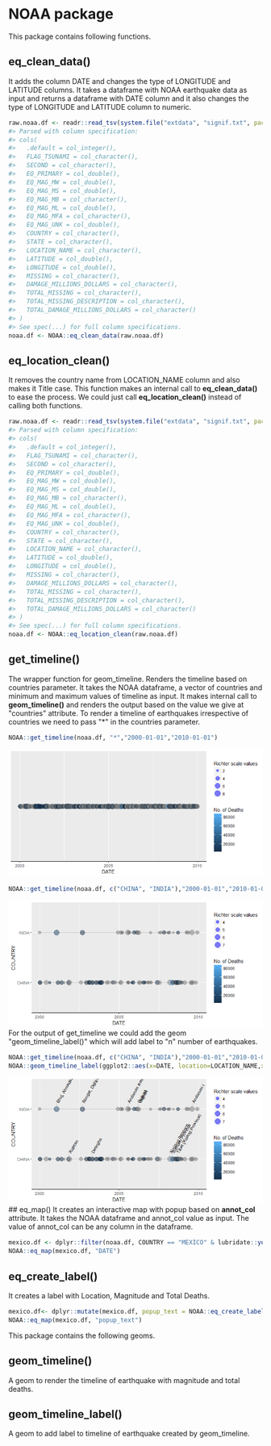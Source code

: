 
<!-- README.md is generated from README.Rmd. Please edit that file -->
NOAA package
============

This package contains following functions.

eq\_clean\_data()
-----------------

It adds the column DATE and changes the type of LONGITUDE and LATITUDE columns. It takes a dataframe with NOAA earthquake data as input and returns a dataframe with DATE column and it also changes the type of LONGITUDE and LATITUDE column to numeric.

``` r
raw.noaa.df <- readr::read_tsv(system.file("extdata", "signif.txt", package = "NOAA"))
#> Parsed with column specification:
#> cols(
#>   .default = col_integer(),
#>   FLAG_TSUNAMI = col_character(),
#>   SECOND = col_character(),
#>   EQ_PRIMARY = col_double(),
#>   EQ_MAG_MW = col_double(),
#>   EQ_MAG_MS = col_double(),
#>   EQ_MAG_MB = col_character(),
#>   EQ_MAG_ML = col_double(),
#>   EQ_MAG_MFA = col_character(),
#>   EQ_MAG_UNK = col_double(),
#>   COUNTRY = col_character(),
#>   STATE = col_character(),
#>   LOCATION_NAME = col_character(),
#>   LATITUDE = col_double(),
#>   LONGITUDE = col_double(),
#>   MISSING = col_character(),
#>   DAMAGE_MILLIONS_DOLLARS = col_character(),
#>   TOTAL_MISSING = col_character(),
#>   TOTAL_MISSING_DESCRIPTION = col_character(),
#>   TOTAL_DAMAGE_MILLIONS_DOLLARS = col_character()
#> )
#> See spec(...) for full column specifications.
noaa.df <- NOAA::eq_clean_data(raw.noaa.df)
```

eq\_location\_clean()
---------------------

It removes the country name from LOCATION\_NAME column and also makes it Title case. This function makes an internal call to **eq\_clean\_data()** to ease the process. We could just call **eq\_location\_clean()** instead of calling both functions.

``` r
raw.noaa.df <- readr::read_tsv(system.file("extdata", "signif.txt", package = "NOAA"))
#> Parsed with column specification:
#> cols(
#>   .default = col_integer(),
#>   FLAG_TSUNAMI = col_character(),
#>   SECOND = col_character(),
#>   EQ_PRIMARY = col_double(),
#>   EQ_MAG_MW = col_double(),
#>   EQ_MAG_MS = col_double(),
#>   EQ_MAG_MB = col_character(),
#>   EQ_MAG_ML = col_double(),
#>   EQ_MAG_MFA = col_character(),
#>   EQ_MAG_UNK = col_double(),
#>   COUNTRY = col_character(),
#>   STATE = col_character(),
#>   LOCATION_NAME = col_character(),
#>   LATITUDE = col_double(),
#>   LONGITUDE = col_double(),
#>   MISSING = col_character(),
#>   DAMAGE_MILLIONS_DOLLARS = col_character(),
#>   TOTAL_MISSING = col_character(),
#>   TOTAL_MISSING_DESCRIPTION = col_character(),
#>   TOTAL_DAMAGE_MILLIONS_DOLLARS = col_character()
#> )
#> See spec(...) for full column specifications.
noaa.df <- NOAA::eq_location_clean(raw.noaa.df)
```

get\_timeline()
---------------

The wrapper function for geom\_timeline. Renders the timeline based on countries parameter. It takes the NOAA dataframe, a vector of countries and minimum and maximum values of timeline as input. It makes internal call to **geom\_timeline()** and renders the output based on the value we give at "countries" attribute. To render a timeline of earthquakes irrespective of countries we need to pass "\*" in the countries parameter.

``` r
NOAA::get_timeline(noaa.df, "*","2000-01-01","2010-01-01")
```

![](README-get_timeline-1.png)

``` r
NOAA::get_timeline(noaa.df, c("CHINA", "INDIA"),"2000-01-01","2010-01-01")
```

![](README-get_timeline-2.png) For the output of get\_timeline we could add the geom "geom\_timeline\_label()" which will add label to "n" number of earthquakes.

``` r
NOAA::get_timeline(noaa.df, c("CHINA", "INDIA"),"2000-01-01","2010-01-01") +
NOAA::geom_timeline_label(ggplot2::aes(x=DATE, location=LOCATION_NAME,xmin=xmin,xmax=xmax,size=EQ_PRIMARY,y=COUNTRY), n_max = 5)
```

![](README-geom_timeline_label-1.png) \#\# eq\_map() It creates an interactive map with popup based on **annot\_col** attribute. It takes the NOAA dataframe and annot\_col value as input. The value of annot\_col can be any column in the dataframe.

``` r
mexico.df <- dplyr::filter(noaa.df, COUNTRY == "MEXICO" & lubridate::year(DATE) >= 2000)
NOAA::eq_map(mexico.df, "DATE")
```

<!--html_preserve-->

<script type="application/json" data-for="htmlwidget-6496fd9922aef0dde8b2">{"x":{"options":{"crs":{"crsClass":"L.CRS.EPSG3857","code":null,"proj4def":null,"projectedBounds":null,"options":{}}},"calls":[{"method":"addProviderTiles","args":["Thunderforest.Landscape",null,null,{"errorTileUrl":"","noWrap":false,"zIndex":null,"unloadInvisibleTiles":null,"updateWhenIdle":null,"detectRetina":false,"reuseTiles":false}]},{"method":"addCircleMarkers","args":[[18.194,32.319,16.87,18.77,17.488,26.319,17.302,32.456,32.437,32.297,16.396,17.844,16.493,16.917,17.552,17.385,14.742,17.842],[-95.908,-115.322,-100.113,-104.104,-101.303,-86.606,-100.198,-115.315,-115.165,-115.278,-97.782,-99.963,-98.231,-99.381,-100.816,-100.656,-92.409,-95.524],[5.9,5.5,5.3,7.5,6.1,5.8,6,5.1,5.9,7.2,6.2,6.4,7.4,6.2,7.2,6.4,6.9,6.3],null,null,{"lineCap":null,"lineJoin":null,"clickable":true,"pointerEvents":null,"className":"","stroke":true,"color":"#03F","weight":5,"opacity":0.5,"fill":true,"fillColor":"#03F","fillOpacity":0.2,"dashArray":null},null,null,["2002-01-30","2002-02-22","2002-09-25","2003-01-22","2004-01-01","2006-09-10","2007-04-13","2008-02-09","2009-12-30","2010-04-04","2010-06-30","2011-12-11","2012-03-20","2013-08-21","2014-04-18","2014-05-08","2014-07-07","2014-07-29"],null,null,null,null]}],"limits":{"lat":[14.742,32.456],"lng":[-115.322,-86.606]}},"evals":[],"jsHooks":[]}</script>
<!--/html_preserve-->
eq\_create\_label()
-------------------

It creates a label with Location, Magnitude and Total Deaths.

``` r
mexico.df<- dplyr::mutate(mexico.df, popup_text = NOAA::eq_create_label(mexico.df))
NOAA::eq_map(mexico.df, "popup_text")
```

<!--html_preserve-->

<script type="application/json" data-for="htmlwidget-22e2e9c218764c97d529">{"x":{"options":{"crs":{"crsClass":"L.CRS.EPSG3857","code":null,"proj4def":null,"projectedBounds":null,"options":{}}},"calls":[{"method":"addProviderTiles","args":["Thunderforest.Landscape",null,null,{"errorTileUrl":"","noWrap":false,"zIndex":null,"unloadInvisibleTiles":null,"updateWhenIdle":null,"detectRetina":false,"reuseTiles":false}]},{"method":"addCircleMarkers","args":[[18.194,32.319,16.87,18.77,17.488,26.319,17.302,32.456,32.437,32.297,16.396,17.844,16.493,16.917,17.552,17.385,14.742,17.842],[-95.908,-115.322,-100.113,-104.104,-101.303,-86.606,-100.198,-115.315,-115.165,-115.278,-97.782,-99.963,-98.231,-99.381,-100.816,-100.656,-92.409,-95.524],[5.9,5.5,5.3,7.5,6.1,5.8,6,5.1,5.9,7.2,6.2,6.4,7.4,6.2,7.2,6.4,6.9,6.3],null,null,{"lineCap":null,"lineJoin":null,"clickable":true,"pointerEvents":null,"className":"","stroke":true,"color":"#03F","weight":5,"opacity":0.5,"fill":true,"fillColor":"#03F","fillOpacity":0.2,"dashArray":null},null,null,["<b> Location : \u003c/b> San Andres Tuxtla, Tuxtepec <br> <b> Magnitude : \u003c/b> 5.9 <br>  <br>","<b> Location : \u003c/b> Mexicali, Baja California <br> <b> Magnitude : \u003c/b> 5.5 <br>  <br>","<b> Location : \u003c/b> Acapulco <br> <b> Magnitude : \u003c/b> 5.3 <br>  <br>","<b> Location : \u003c/b> Villa De Alvarez, Colima, Tecoman, Jalisco <br> <b> Magnitude : \u003c/b> 7.5 <br> <b> Total Deaths : \u003c/b> 29 <br>","<b> Location : \u003c/b> Guerrero, Mexico City <br> <b> Magnitude : \u003c/b> 6.1 <br>  <br>","<b> Location : \u003c/b> Gulf Of Mexico <br> <b> Magnitude : \u003c/b> 5.8 <br>  <br>","<b> Location : \u003c/b> Guerrero, Atoyac <br> <b> Magnitude : \u003c/b> 6 <br>  <br>","<b> Location : \u003c/b> Baja California <br> <b> Magnitude : \u003c/b> 5.1 <br>  <br>","<b> Location : \u003c/b> Mexicali <br> <b> Magnitude : \u003c/b> 5.9 <br>  <br>","<b> Location : \u003c/b> Baja California <br> <b> Magnitude : \u003c/b> 7.2 <br> <b> Total Deaths : \u003c/b> 2 <br>","<b> Location : \u003c/b> San Andres Huaxpaltepec <br> <b> Magnitude : \u003c/b> 6.2 <br> <b> Total Deaths : \u003c/b> 1 <br>","<b> Location : \u003c/b> Guerrero <br> <b> Magnitude : \u003c/b> 6.4 <br> <b> Total Deaths : \u003c/b> 2 <br>","<b> Location : \u003c/b> Guerrero, Oaxaca <br> <b> Magnitude : \u003c/b> 7.4 <br> <b> Total Deaths : \u003c/b> 2 <br>","<b> Location : \u003c/b> Acapulco <br> <b> Magnitude : \u003c/b> 6.2 <br>  <br>","<b> Location : \u003c/b> Guerrero; Mexico City <br> <b> Magnitude : \u003c/b> 7.2 <br>  <br>","<b> Location : \u003c/b> Tecpan <br> <b> Magnitude : \u003c/b> 6.4 <br>  <br>","<b> Location : \u003c/b> San Marcos <br> <b> Magnitude : \u003c/b> 6.9 <br> <b> Total Deaths : \u003c/b> 3 <br>","<b> Location : \u003c/b> Oaxaca <br> <b> Magnitude : \u003c/b> 6.3 <br> <b> Total Deaths : \u003c/b> 1 <br>"],null,null,null,null]}],"limits":{"lat":[14.742,32.456],"lng":[-115.322,-86.606]}},"evals":[],"jsHooks":[]}</script>
<!--/html_preserve-->
This package contains the following geoms.

geom\_timeline()
----------------

A geom to render the timeline of earthquake with magnitude and total deaths.

geom\_timeline\_label()
-----------------------

A geom to add label to timeline of earthquake created by geom\_timeline.
